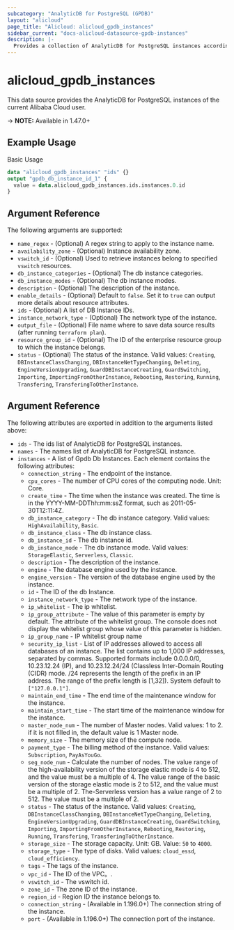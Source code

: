 ```yaml
---
subcategory: "AnalyticDB for PostgreSQL (GPDB)"
layout: "alicloud"
page_title: "Alicloud: alicloud_gpdb_instances"
sidebar_current: "docs-alicloud-datasource-gpdb-instances"
description: |-
  Provides a collection of AnalyticDB for PostgreSQL instances according to the specified filters.
---
```


# alicloud\_gpdb\_instances

This data source provides the AnalyticDB for PostgreSQL instances of the current Alibaba Cloud user.

-> **NOTE:**  Available in 1.47.0+

## Example Usage

Basic Usage

```terraform
data "alicloud_gpdb_instances" "ids" {}
output "gpdb_db_instance_id_1" {
  value = data.alicloud_gpdb_instances.ids.instances.0.id
}

```

## Argument Reference

The following arguments are supported:

* `name_regex` - (Optional) A regex string to apply to the instance name.
* `availability_zone` - (Optional) Instance availability zone.
* `vswitch_id` - (Optional) Used to retrieve instances belong to specified `vswitch` resources.
* `db_instance_categories` - (Optional) The db instance categories.
* `db_instance_modes` - (Optional) The db instance modes.
* `description` - (Optional) The description of the instance.
* `enable_details` - (Optional) Default to `false`. Set it to `true` can output more details about resource attributes.
* `ids` - (Optional)  A list of DB Instance IDs.
* `instance_network_type` - (Optional) The network type of the instance.
* `output_file` - (Optional) File name where to save data source results (after running `terraform plan`).
* `resource_group_id` - (Optional) The ID of the enterprise resource group to which the instance belongs.
* `status` - (Optional) The status of the instance. Valid values: `Creating`, `DBInstanceClassChanging`, `DBInstanceNetTypeChanging`, `Deleting`, `EngineVersionUpgrading`, `GuardDBInstanceCreating`, `GuardSwitching`, `Importing`, `ImportingFromOtherInstance`, `Rebooting`, `Restoring`, `Running`, `Transfering`, `TransferingToOtherInstance`.

## Argument Reference

The following attributes are exported in addition to the arguments listed above:

* `ids` - The ids list of AnalyticDB for PostgreSQL instances.
* `names` - The names list of AnalyticDB for PostgreSQL instance.
* `instances` - A list of Gpdb Db Instances. Each element contains the following attributes:
	* `connection_string` - The endpoint of the instance.
	* `cpu_cores` - The number of CPU cores of the computing node. Unit: Core.
	* `create_time` - The time when the instance was created. The time is in the YYYY-MM-DDThh:mm:ssZ format, such as 2011-05-30T12:11:4Z.
  	* `db_instance_category` - The db instance category. Valid values: `HighAvailability`, `Basic`.
  	* `db_instance_class` - The db instance class.
	* `db_instance_id` - The db instance id.
	* `db_instance_mode` - The db instance mode. Valid values: `StorageElastic`, `Serverless`, `Classic`.
	* `description` - The description of the instance.
	* `engine` - The database engine used by the instance.
	* `engine_version` - The version of the database engine used by the instance.
	* `id` - The ID of the db Instance.
	* `instance_network_type` - The network type of the instance.
	* `ip_whitelist` - The ip whitelist.
    * `ip_group_attribute` - The value of this parameter is empty by default. The attribute of the whitelist group. The console does not display the whitelist group whose value of this parameter is hidden.
    * `ip_group_name` - IP whitelist group name
    * `security_ip_list` - List of IP addresses allowed to access all databases of an instance. The list contains up to 1,000 IP addresses, separated by commas. Supported formats include 0.0.0.0/0, 10.23.12.24 (IP), and 10.23.12.24/24 (Classless Inter-Domain Routing (CIDR) mode. /24 represents the length of the prefix in an IP address. The range of the prefix length is [1,32]). System default to `["127.0.0.1"]`.
	* `maintain_end_time` - The end time of the maintenance window for the instance.
	* `maintain_start_time` - The start time of the maintenance window for the instance.
	* `master_node_num` - The number of Master nodes. Valid values: 1 to 2. if it is not filled in, the default value is 1 Master node.
	* `memory_size` - The memory size of the compute node.
	* `payment_type` - The billing method of the instance. Valid values: `Subscription`, `PayAsYouGo`.
	* `seg_node_num` - Calculate the number of nodes. The value range of the high-availability version of the storage elastic mode is 4 to 512, and the value must be a multiple of 4. The value range of the basic version of the storage elastic mode is 2 to 512, and the value must be a multiple of 2. The-Serverless version has a value range of 2 to 512. The value must be a multiple of 2.
	* `status` - The status of the instance. Valid values: `Creating`, `DBInstanceClassChanging`, `DBInstanceNetTypeChanging`, `Deleting`, `EngineVersionUpgrading`, `GuardDBInstanceCreating`, `GuardSwitching`, `Importing`, `ImportingFromOtherInstance`, `Rebooting`, `Restoring`, `Running`, `Transfering`, `TransferingToOtherInstance`.
	* `storage_size` - The storage capacity. Unit: GB. Value: `50` to `4000`.
	* `storage_type` - The type of disks. Valid values: `cloud_essd`, `cloud_efficiency`.
	* `tags` - The tags of the instance.
	* `vpc_id` - The ID of the VPC。.
	* `vswitch_id` - The vswitch id.
	* `zone_id` - The zone ID of the instance.
  	* `region_id` - Region ID the instance belongs to.
	* `connection_string` - (Available in 1.196.0+) The connection string of the instance.
	* `port` - (Available in 1.196.0+) The connection port of the instance.


